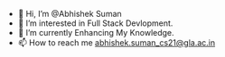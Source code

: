 - 👋 Hi, I’m @Abhishek Suman
- 👀 I’m interested in Full Stack Devlopment.
- 🌱 I’m currently Enhancing My Knowledge.
- 📫 How to reach me abhishek.suman_cs21@gla.ac.in
